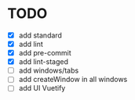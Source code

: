 # TODO

- [x] add standard
- [x] add lint
- [x] add pre-commit
- [x] add lint-staged
- [ ] add windows/tabs
- [ ] add createWindow in all windows
- [ ] add UI Vuetify
